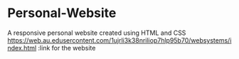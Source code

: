 # Personal-Website
A responsive personal website created using HTML and CSS
https://web.au.edusercontent.com/1ujrli3k38nriliop7hlp95b70/websystems/index.html :link for the website

